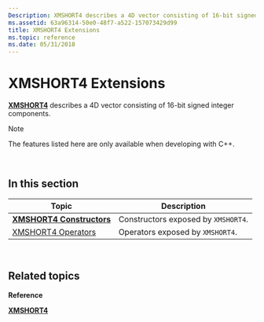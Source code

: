 ```yaml
---
Description: XMSHORT4 describes a 4D vector consisting of 16-bit signed integer components.
ms.assetid: 63a96314-50e0-48f7-a522-157073429d99
title: XMSHORT4 Extensions
ms.topic: reference
ms.date: 05/31/2018
---
```


# XMSHORT4 Extensions

[**XMSHORT4**](/windows/desktop/api/DirectXPackedVector/ns-directxpackedvector-xmshort4) describes a 4D vector consisting of 16-bit signed integer components.

> [!Note]  
> The features listed here are only available when developing with C++.

 

## In this section



| Topic                                                       | Description                                    |
|-------------------------------------------------------------|------------------------------------------------|
| [**XMSHORT4 Constructors**](xmshort4-ctor.md)<br/>   | Constructors exposed by `XMSHORT4`.<br/> |
| [XMSHORT4 Operators](ovw-xmshort4-operators.md)<br/> | Operators exposed by `XMSHORT4`.<br/>    |



 

## Related topics

<dl> <dt>

**Reference**
</dt> <dt>

[**XMSHORT4**](/windows/desktop/api/DirectXPackedVector/ns-directxpackedvector-xmshort4)
</dt> </dl>

 

 




